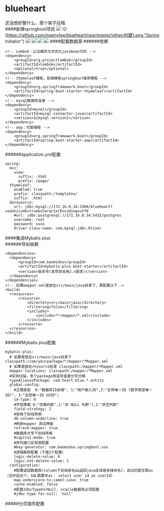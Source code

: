 # blueheart
还没想好整什么，搭个架子玩哦  
####新建springboot项目
![](https://github.com/maenylee/blueheart/raw/master/other/创建.png,"新建")
![](https://github.com/maenylee/blueheart/raw/master/other/创建1.png,"Spring Initializr")
![](https://github.com/maenylee/blueheart/raw/master/other/创建2.png,"GVA")
![](https://github.com/maenylee/blueheart/raw/master/other/创建3.png,"集成工具")
![](https://github.com/maenylee/blueheart/raw/master/other/创建4.png,"项目配置")
![](https://github.com/maenylee/blueheart/raw/master/other/项目结构.png,"项目结构")
####配置数据源
######依赖
```
<!-- Lombok：以注解的方式优化javabean代码 -->
<dependency>
    <groupId>org.projectlombok</groupId>
    <artifactId>lombok</artifactId>
    <optional>true</optional>
</dependency>
<!-- thymeleaf模板，前端模板springboot推荐模板 -->
<dependency>
    <groupId>org.springframework.boot</groupId>
    <artifactId>spring-boot-starter-thymeleaf</artifactId>
</dependency>
<!-- mysql数据库连接 -->
<dependency>
    <groupId>mysql</groupId>
    <artifactId>mysql-connector-java</artifactId>
    <version>${mysql.version}</version>
</dependency>
<!-- aop：切面编程 -->
<dependency>
    <groupId>org.springframework.boot</groupId>
    <artifactId>spring-boot-starter-aop</artifactId>
</dependency>
```
######application.yml配置
```
spring:
  mvc:
    view:
      suffix: .html
      prefix: /page/
  thymeleaf:
    enabled: true
    prefix: classpath:/templates/
    suffix: .html
  datasource:
    url: jdbc:mysql://172.16.0.34:3306/blueheart?useUnicode=true&characterEncoding=utf8
    #url: jdbc:postgresql://172.16.0.34:5432/postgres
    username: root
    password: xxxx
    driver-class-name: com.mysql.jdbc.Driver
```
####集成Mybatis plus  
######导如依赖
```
<dependencies>
  <dependency>
      <groupId>com.baomidou</groupId>
      <artifactId>mybatis-plus-boot-starter</artifactId>
      <version>版本号(本项目采用2.x版本)</version>
  </dependency>
</dependencies>
<!-- 如果mapper.xml是放在src/main/java目录下，需配置以下-->
<build>
  <resources>
      <resource>
          <directory>src/main/java</directory>
          <filtering>false</filtering>
          <includes>
              <include>**/mapper/*.xml</include>
          </includes>
      </resource>
  </resources>
</build>
```
######Mybatis plus配置
```
mybatis-plus:
  # 如果是放在src/main/java目录下 classpath:/com/yourpackage/*/mapper/*Mapper.xml
  # 如果是放在resource目录 classpath:/mapper/*Mapper.xml
  mapper-locations: classpath:/mapper/*Mapper.xml
  #实体扫描，多个package用逗号或者分号分隔
  typeAliasesPackage: com.heart.blue.*.entity
  global-config:
    #主键类型  0:"数据库ID自增", 1:"用户输入ID",2:"全局唯一ID (数字类型唯一ID)", 3:"全局唯一ID UUID";
    id-type: 0
    #字段策略 0:"忽略判断",1:"非 NULL 判断"),2:"非空判断"
    field-strategy: 2
    #驼峰下划线转换
    db-column-underline: true
    #刷新mapper 调试神器
    refresh-mapper: true
    #数据库大写下划线转换
    #capital-mode: true
    #序列接口实现类配置
    #key-generator: com.baomidou.springboot.xxx
    #逻辑删除配置（下面3个配置）
    logic-delete-value: 0
    logic-not-delete-value: 1
  configuration:
    #配置返回数据库(column下划线命名&&返回java实体是驼峰命名)，自动匹配无需as（没开启这个，SQL需要写as： select user_id as userId）
    map-underscore-to-camel-case: true
    cache-enabled: false
    #配置JdbcTypeForNull, oracle数据库必须配置
    #jdbc-type-for-null: 'null'
```
#####分页插件配置
